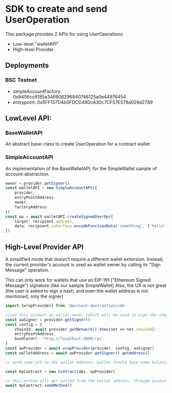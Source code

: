 # SDK to create and send UserOperation

This package provides 2 APIs for using UserOperations:

- Low-level "walletAPI"
- High-level Provider

## Deployments

### BSC Testnet

- simpleAccountFactory: 0x9406cc6185a346906296840746125a0e44976454
- entrypoint: 0x5FF137D4b0FDCD49DcA30c7CF57E578a026d2789

## LowLevel API:

### BaseWalletAPI

An abstract base-class to create UserOperation for a contract wallet.

### SimpleAccountAPI

An implementation of the BaseWalletAPI, for the SimpleWallet sample of account-abstraction.

```typescript
owner = provider.getSigner()
const walletAPI = new SimpleAccountAPI({
    provider,
    entryPointAddress,
    owner,
    factoryAddress
})
const op = await walletAPI.createSignedUserOp({
    target: recipient.address,
    data: recipient.interface.encodeFunctionData('something', ['hello'])
})
```

## High-Level Provider API

A simplified mode that doesn't require a different wallet extension.
Instead, the current provider's account is used as wallet owner by calling its "Sign Message" operation.

This can only work for wallets that use an EIP-191 ("Ethereum Signed Message") signature (like our sample SimpleWallet)
Also, the UX is not great (the user is asked to sign a hash, and even the wallet address is not mentioned, only the
signer)

```typescript
import {wrapProvider} from '@account-abstraction/sdk'

//use this account as wallet-owner (which will be used to sign the requests)
const aaSigner = provider.getSigner()
const config = {
    chainId: await provider.getNetwork().then(net => net.chainId),
    entryPointAddress,
    bundlerUrl: 'http://localhost:3000/rpc'
}
const aaProvider = await wrapProvider(provider, config, aaSigner)
const walletAddress = await aaProvider.getSigner().getAddress()

// send some eth to the wallet Address: wallet should have some balance to pay for its own creation, and for calling methods.

const myContract = new Contract(abi, aaProvider)

// this method will get called from the wallet address, through account-abstraction EntryPoint
await myContract.someMethod()
```


